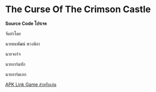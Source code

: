 # The Curse Of The Crimson Castle
**Source Code โปรเจค**

จัดทำโดย

นายธนพัฒน์	พวงพิลา 

นายจอร์จ

นายอาร์มทัก

นายอาร์มเอก

[APK Link Game สำหรับเล่น](https://drive.google.com/file/d/1ooFiXuGkhmgeOQ8rfjBNF8eU5-Ga4P8t/view?usp=sharing)



